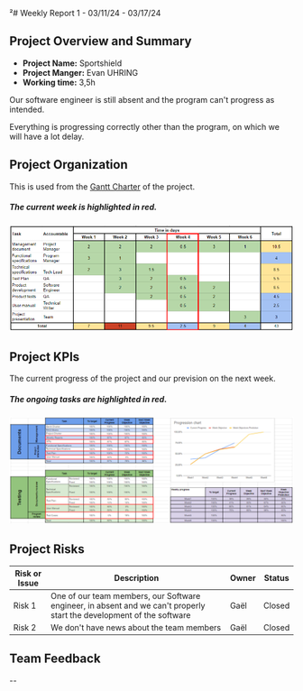 ²# Weekly Report 1 - 03/11/24 - 03/17/24

## Project Overview and Summary

 - <b>Project Name:</b> Sportshield
 - <b>Project Manger:</b> Evan UHRING
 - <b>Working time:</b> 3,5h

Our software engineer is still absent and the program can't progress as intended.

Everything is progressing correctly other than the program, on which we will have a lot delay.

## Project Organization

This is used from the [Gantt Charter](../gantt-charter.pdf) of the project.

##### The current week is highlighted in red.
![Week4 Gant Charter](img/gantt-charter-week4.png)


## Project KPIs

The current progress of the project and our prevision on the next week.

##### The ongoing tasks are highlighted in red.
![KPIs week 4](img/KPIs-week4.png)


## Project Risks

| Risk or Issue | Description | Owner | Status |
| -- | -- | -- | -- |
| Risk 1 | One of our team members, our Software engineer, in absent and we can't properly start the development of the software | Gaël | Closed |
| Risk 2 | We don't have news about the team members | Gaël | Closed |

## Team Feedback

--